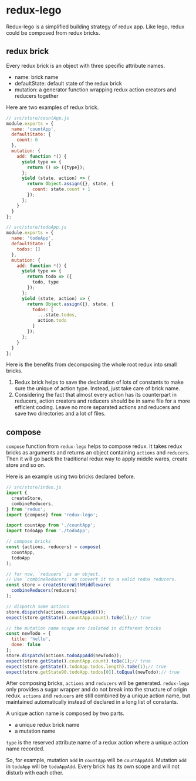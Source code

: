 # redux-lego
Redux-lego is a simplified building strategy of redux app. Like lego, redux could be composed from redux bricks.

## redux brick
Every redux brick is an object with three specific attribute names.
* name: brick name
* defaultState: default state of the redux brick
* mutation: a generator function wrapping redux action creators and reducers together

Here are two examples of redux brick.
```js
// src/store/countApp.js
module.exports = {
  name: 'countApp',
  defaultState: {
    count: 0
  },
  mutation: {
    add: function *() {
      yield type => {
        return () => ({type});
      };
      yield (state, action) => {
        return Object.assign({}, state, {
          count: state.count + 1
        });
      };
    }
  }
};

// src/store/todoApp.js
module.exports = {
  name: 'todoApp',
  defaultState: {
    todos: []
  },
  mutation: {
    add: function *() {
      yield type => {
        return todo => ({
          todo, type
        });
      };
      yield (state, action) => {
        return Object.assign({}, state, {
          todos: [
            ...state.todos,
            action.todo
          ]
        });
      };
    }
  }
};
```
Here is the benefits from decomposing the whole root redux into small bricks.

1. Redux brick helps to save the declaration of lots of constants to make sure the unique of action type. Instead, just take care of brick name.
2. Considering the fact that almost every action has its counterpart in reducers, action creators and reducers should be in same file for a more efficient coding. Leave no more separated actions and reducers and save two directories and a lot of files.

## compose
`compose` function from `redux-lego` helps to compose redux. It takes redux bricks as arguments and returns an object containing `actions` and `reducers`. Then it will go back the traditional redux way to apply middle wares, create store and so on.

Here is an example using two bricks declared before.
```js
// src/store/index.js
import {
  createStore,
  combineReducers,
} from 'redux';
import {compose} from 'redux-lego';

import countApp from './countApp';
import todoApp from './todoApp';

// compose bricks
const {actions, reducers} = compose(
  countApp,
  todoApp
);

// for now, `reducers` is an object.
// Use `combineReducers` to convert it to a valid redux reducers.
const store = createStoreWithMiddleware(
  combineReducers(reducers)
);

// dispatch some actions
store.dispatch(actions.countAppAdd());
expect(store.getState().countApp.count).toBe(1);// true

// the mutation name scope are isolated in different bricks
const newTodo = {
  title: 'hello',
  done: false
};
store.dispatch(actions.todoAppAdd(newTodo));
expect(store.getState().countApp.count).toBe(1);// true
expect(store.getState().todoApp.todos.length).toBe(1);// true
expect(store.getState90.todoApp.todos[0]).toEqual(newTodo);// true
```
After composing bricks, `actions` and `reducers` will be generated. `redux-lego` only provides a sugar wrapper and do not break into the structure of origin redux. `actions` and `reducers` are still combined by a unique action name, but maintained automatically instead of declared in a long list of constants.

A unique action name is composed by two parts.
* a unique redux brick name
* a mutation name

`type` is the reserved attribute name of a redux action where a unique action name recorded.

So, for example, mutation `add` in `countApp` will be `countAppAdd`. Mutation `add` in `todoApp` will be `todoAppAdd`. Every brick has its own scope and will not disturb with each other.

